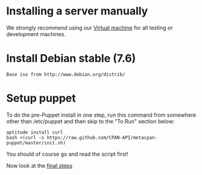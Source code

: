# Installing a server manually

We strongly recommend using our [Virtual machine](https://github.com/CPAN-API/metacpan-developer) for all testing or development machines.

# Install Debian stable (7.6)
    Base iso from http://www.debian.org/distrib/

# Setup puppet

To do the pre-Puppet install in one step, run this command from somewhere other
than /etc/puppet and then skip to the "To Run" section below:

    aptitude install curl
    bash <(curl -s https://raw.github.com/CPAN-API/metacpan-puppet/master/init.sh)

You should of course go and read the script first!

Now look at the [final steps](INSTALL_FINALIZING.md)
